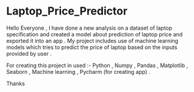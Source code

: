 # Laptop_Price_Predictor
Hello Everyone , 
I have done a new analysis on a dataset of laptop specification and created a model about prediction of laptop price and exported it into an app . My project includes use of machine learning models which tries to predict the price of laptop based on the inputs provided by user . 

For creating this project in used :- Python , Numpy , Pandas , Matplotlib , Seaborn , Machine learning , Pycharm (for creating app) .

Thanks 
